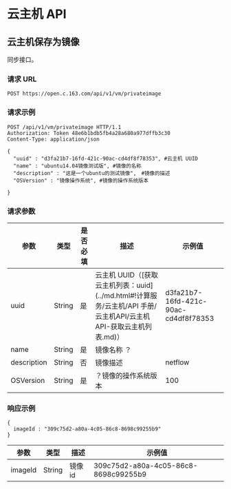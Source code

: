 # 云主机 API

## 云主机保存为镜像

同步接口。

### 请求 URL

    POST https://open.c.163.com/api/v1/vm/privateimage

### 请求示例
    POST /api/v1/vm/privateimage HTTP/1.1
    Authorization: Token 48e6b1bdb5fb4a28a680a977dffb3c30
    Content-Type: application/json

	{
	  "uuid" : "d3fa21b7-16fd-421c-90ac-cd4df8f78353", #云主机 UUID
	  "name" : "ubuntu14.04镜像测试版", #镜像的名称
	  "description" : "这是一个ubuntu的测试镜像",　#镜像的描述
	  "OSVersion" : "镜像操作系统", #镜像的操作系统版本

	}
### 请求参数


|     参数    |  类型  | 是否必填 |                                                        描述                                                       |                示例值                |
|-------------|--------|----------|-------------------------------------------------------------------------------------------------------------------|--------------------------------------|
| uuid        | String | 是       | 云主机 UUID（[获取云主机列表：uuid](../md.html#!计算服务/云主机/API 手册/云主机API/云主机API-获取云主机列表.md)） | d3fa21b7-16fd-421c-90ac-cd4df8f78353 |
| name        | String | 是       | 镜像名称 ？                                                                                                       |                                      |
| description | String | 否       | 镜像描述                                                                                                          | netflow                              |
| OSVersion   | String | 是       | ？镜像的操作系统版本                                                                                              | 100                                  |

### 响应示例

```
{
  imageId : "309c75d2-a80a-4c05-86c8-8698c99255b9"
}
```

|   参数  |  类型  |   描述  |                示例值                |
|---------|--------|---------|--------------------------------------|
| imageId | String | 镜像 id | 309c75d2-a80a-4c05-86c8-8698c99255b9 |